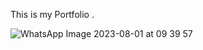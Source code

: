 This is my Portfolio .

![WhatsApp Image 2023-08-01 at 09 39 57](https://github.com/palakg12/PORTFOLIO/assets/115335427/0e144a0c-acb8-4850-8266-f76eaa7d1ee2)
